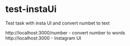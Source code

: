 # test-instaUi
Test task with insta UI and convert numbet to text

http://localhost:3000/number - convert number to words
http://localhost:3000 - Instagram UI
